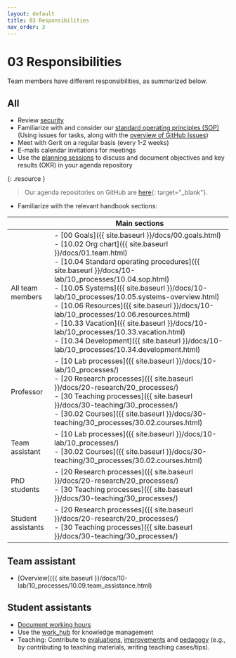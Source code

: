 ```yaml
---
layout: default
title: 03 Responsibilities
nav_order: 3
---
```


# 03 Responsibilities

Team members have different responsibilities, as summarized below.

## All

- Review [security](10-lab/10_processes/10.72.security.html)
- Familiarize with and consider our [standard operating principles (SOP)](10-lab/10_processes/10.04.sop.html) (Using issues for tasks, along with the [overview of GitHub Issues](https://github.com/issues/assigned))
- Meet with Gerit on a regular basis (every 1-2 weeks)
- E-mails calendar invitations for meetings
- Use the [planning sessions](https://digital-work-lab.github.io/handbook/docs/00.goals.html#annual-cadence) to discuss and document objectives and key results (OKR) in your agenda repository

{: .resource }
> Our agenda repositories on GitHub are [here](https://github.com/orgs/digital-work-lab/repositories?q=topic%3Aagenda){: target="_blank"}.

- Familiarize with the relevant handbook sections:

|                         | Main sections                              |
|-------------------------|----------------------------------------------------------------------------------------------------------------------------------------------------------------------------------------------------------------------------------------------------------------------------------------------------------------------------------------------------------|
| All team members        | -  [00 Goals]({{ site.baseurl }}/docs/00.goals.html)<br> -  [10.02 Org chart]({{ site.baseurl }}/docs/01.team.html)<br> -  [10.04 Standard operating procedures]({{ site.baseurl }}/docs/10-lab/10_processes/10.04.sop.html)<br> -  [10.05 Systems]({{ site.baseurl }}/docs/10-lab/10_processes/10.05.systems-overview.html)<br> -  [10.06 Resources]({{ site.baseurl }}/docs/10-lab/10_processes/10.06.resources.html)<br> -  [10.33 Vacation]({{ site.baseurl }}/docs/10-lab/10_processes/10.33.vacation.html)<br> -  [10.34 Development]({{ site.baseurl }}/docs/10-lab/10_processes/10.34.development.html)<br> |
| Professor               | -  [10 Lab processes]({{ site.baseurl }}/docs/10-lab/10_processes/)<br> -  [20 Research processes]({{ site.baseurl }}/docs/20-research/20_processes/)<br> -  [30 Teaching processes]({{ site.baseurl }}/docs/30-teaching/30_processes/) <br>-  [30.02 Courses]({{ site.baseurl }}/docs/30-teaching/30_processes/30.02.courses.html)                                                                                                                                                                                                                                                                                            |
| Team assistant          | -  [10 Lab processes]({{ site.baseurl }}/docs/10-lab/10_processes/)<br> -  [30.02 Courses]({{ site.baseurl }}/docs/30-teaching/30_processes/30.02.courses.html)                                                                                                                                                                                                                                                                                             |
| PhD students            | -  [20 Research processes]({{ site.baseurl }}/docs/20-research/20_processes/)<br> -  [30 Teaching processes]({{ site.baseurl }}/docs/30-teaching/30_processes/)                                                                                                                                                                                                                                                                                              |
| Student assistants      | -  [20 Research processes]({{ site.baseurl }}/docs/20-research/20_processes/) <br>-  [30 Teaching processes]({{ site.baseurl }}/docs/30-teaching/30_processes/)                                                                                                                                                                                                                                                                                                                                                             |

## Team assistant

- [Overview]({{ site.baseurl }}/docs/10-lab/10_processes/10.09.team_assistance.html)

<!-- ## Ph.D. students -->

## Student assistants

- [Document working hours](10-lab/10_processes/10.71.compliance.html#documentation-of-working-hours)
- Use the [work_hub](https://github.com/digital-work-lab/work_hub) for knowledge management
- Teaching: Contribute to [evaluations](docs/30-teaching/30_processes/30.21.evaluations), [improvements](docs/30-teaching/30_processes/30.22.improvements) and [pedagogy](docs/30-teaching/30_processes/30.07.pedagogy) (e.g., by contributing to teaching materials, writing teaching cases/tips).
